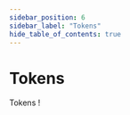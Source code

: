 ```yaml
---
sidebar_position: 6
sidebar_label: "Tokens"
hide_table_of_contents: true
---
```


# Tokens

Tokens !
